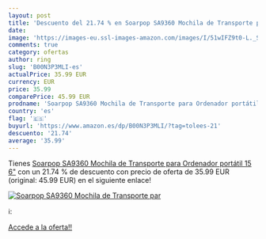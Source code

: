 ```yaml
---
layout: post
title: 'Descuento del 21.74 % en Soarpop SA9360 Mochila de Transporte par'
date: 
image: 'https://images-eu.ssl-images-amazon.com/images/I/51wIFZ9t0-L._SL200_.jpg'
comments: true
category: ofertas
author: ring
slug: 'B00N3P3MLI-es'
actualPrice: 35.99 EUR
currency: EUR
price: 35.99
comparePrice: 45.99 EUR
prodname: 'Soarpop SA9360 Mochila de Transporte para Ordenador portátil 15 6"'
country: 'es'
flag: '🇪🇸'
buyurl: 'https://www.amazon.es/dp/B00N3P3MLI/?tag=tolees-21'
descuento: '21.74'
average: '35.99'
---
```


Tienes [Soarpop SA9360 Mochila de Transporte para Ordenador portátil 15 6"](https://www.amazon.es/dp/B00N3P3MLI/?tag=tolees-21) con un 21.74 % de descuento con precio de oferta de 35.99 EUR (original: 45.99 EUR) en el siguiente enlace!

[![Soarpop SA9360 Mochila de Transporte par](https://images-eu.ssl-images-amazon.com/images/I/51wIFZ9t0-L._SL200_.jpg)](https://www.amazon.es/dp/B00N3P3MLI/?tag=tolees-21)

ℹ️:


[Accede a la oferta!!](https://www.amazon.es/dp/B00N3P3MLI/?tag=tolees-21)
